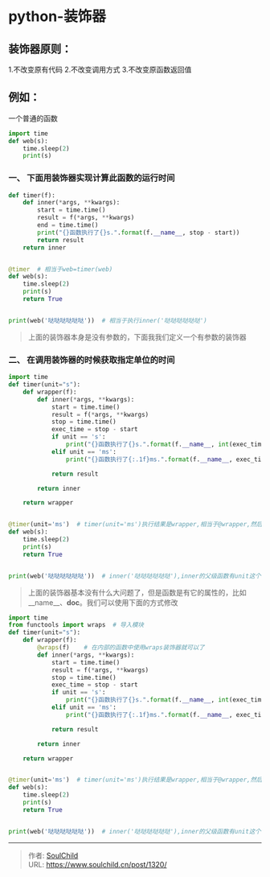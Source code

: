 # python-装饰器

<!--more-->
## 装饰器原则：
1.不改变原有代码
2.不改变调用方式
3.不改变原函数返回值

## 例如：

一个普通的函数
```python
import time
def web(s):
    time.sleep(2)
    print(s)

```

### 一、 下面用装饰器实现计算此函数的运行时间
```python
def timer(f):
    def inner(*args, **kwargs):
        start = time.time()
        result = f(*args, **kwargs)
        end = time.time()
        print("{}函数执行了{}s.".format(f.__name__, stop - start))
        return result
    return inner


@timer  # 相当于web=timer(web)
def web(s):
    time.sleep(2)
    print(s)
    return True


print(web('哒哒哒哒哒哒'))  # 相当于执行inner('哒哒哒哒哒哒')
```
> 上面的装饰器本身是没有参数的，下面我我们定义一个有参数的装饰器

### 二、 在调用装饰器的时候获取指定单位的时间
```python
import time
def timer(unit="s"):
    def wrapper(f):
        def inner(*args, **kwargs):
            start = time.time()
            result = f(*args, **kwargs)
            stop = time.time()
            exec_time = stop - start
            if unit == 's':
                print("{}函数执行了{}s.".format(f.__name__, int(exec_time)))
            elif unit == 'ms':
                print("{}函数执行了{:.1f}ms.".format(f.__name__, exec_time * 1000))

            return result

        return inner

    return wrapper


@timer(unit='ms')  # timer(unit='ms')执行结果是wrapper,相当于@wrapper,然后就是web=wrapper(web).web=inner
def web(s):
    time.sleep(2)
    print(s)
    return True


print(web('哒哒哒哒哒哒'))  # inner('哒哒哒哒哒哒'),inner的父级函数有unit这个参数，所以可以实现显示不同单位的时间
```
> 上面的装饰器基本没有什么大问题了，但是函数是有它的属性的，比如__name__、__doc__。我们可以使用下面的方式修改
```python
import time
from functools import wraps  # 导入模块
def timer(unit="s"):
    def wrapper(f):
        @wraps(f)    # 在内部的函数中使用wraps装饰器就可以了
        def inner(*args, **kwargs):
            start = time.time()
            result = f(*args, **kwargs)
            stop = time.time()
            exec_time = stop - start
            if unit == 's':
                print("{}函数执行了{}s.".format(f.__name__, int(exec_time)))
            elif unit == 'ms':
                print("{}函数执行了{:.1f}ms.".format(f.__name__, exec_time * 1000))

            return result

        return inner

    return wrapper


@timer(unit='ms')  # timer(unit='ms')执行结果是wrapper,相当于@wrapper,然后就是web=wrapper(web).web=inner
def web(s):
    time.sleep(2)
    print(s)
    return True


print(web('哒哒哒哒哒哒'))  # inner('哒哒哒哒哒哒'),inner的父级函数有unit这个参数，所以可以实现显示不同单位的时间


```





---

> 作者: [SoulChild](https://www.soulchild.cn)  
> URL: https://www.soulchild.cn/post/1320/  


